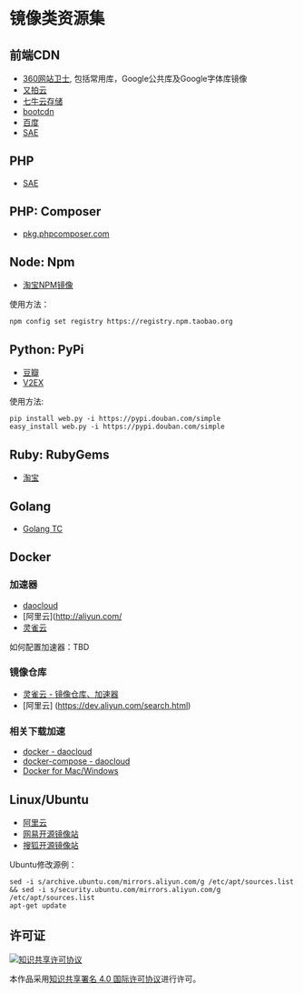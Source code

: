 # 镜像类资源集

## 前端CDN

- [360网站卫士](http://libs.useso.com/), 包括常用库，Google公共库及Google字体库镜像
- [又拍云](http://jscdn.upai.com/)
- [七牛云存储](http://www.staticfile.org/)
- [bootcdn](http://www.bootcdn.cn/)
- [百度](http://developer.baidu.com/wiki/index.php?title=docs/cplat/libs)
- [SAE](http://lib.sinaapp.com/)

## PHP

- [SAE](http://cn2.php.net/)

## PHP: Composer

- [pkg.phpcomposer.com](http://pkg.phpcomposer.com/)

## Node: Npm

- [淘宝NPM镜像](https://npm.taobao.org/)

使用方法：

```
npm config set registry https://registry.npm.taobao.org
```

## Python: PyPi

- [豆瓣](http://pypi.douban.com/)
- [V2EX](http://pypi.v2ex.com/simple/)

使用方法:

```
pip install web.py -i https://pypi.douban.com/simple
easy_install web.py -i https://pypi.douban.com/simple
```

## Ruby: RubyGems

- [淘宝](http://ruby.taobao.org/)

## Golang

- [Golang TC](http://www.golangtc.com/)

## Docker

### 加速器

- [daocloud](https://www.daocloud.io/mirror#accelerator-doc)
- [阿里云](http://aliyun.com/
- [灵雀云](http://alauda.cn/)

如何配置加速器：TBD


### 镜像仓库
- [灵雀云 - 镜像仓库、加速器](https://hub.alauda.cn/)
- [阿里云] (https://dev.aliyun.com/search.html)

### 相关下载加速

- [docker - daocloud](https://download.daocloud.io/Docker_Mirror/Docker)
- [docker-compose - daocloud](https://download.daocloud.io/Docker_Mirror/Docker_Compose)
- [Docker for Mac/Windows](https://download.daocloud.io/Docker_Mirror/Docker_for_Windows_Mac)


## Linux/Ubuntu

- [阿里云](http://mirrors.aliyun.com/)
- [网易开源镜像站](http://mirrors.163.com/)
- [搜狐开源镜像站](http://mirrors.sohu.com/)

Ubuntu修改源例：

```
sed -i s/archive.ubuntu.com/mirrors.aliyun.com/g /etc/apt/sources.list && sed -i s/security.ubuntu.com/mirrors.aliyun.com/g /etc/apt/sources.list
apt-get update
```

## 许可证

[![知识共享许可协议](http://i.creativecommons.org/l/by/4.0/88x31.png)](http://creativecommons.org/licenses/by/4.0/)

本作品采用[知识共享署名 4.0 国际许可协议](http://creativecommons.org/licenses/by/4.0/)进行许可。
